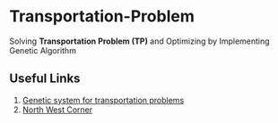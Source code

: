 # Transportation-Problem
Solving **Transportation Problem (TP)** and Optimizing by Implementing Genetic Algorithm


## Useful Links
1. [Genetic system for transportation problems](https://scholarworks.umt.edu/cgi/viewcontent.cgi?article=6577&context=etd)
2. [North West Corner](https://scholarworks.umt.edu/cgi/viewcontent.cgi?article=6577&context=etd)
